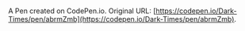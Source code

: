 # 

A Pen created on CodePen.io. Original URL: [https://codepen.io/Dark-Times/pen/abrmZmb](https://codepen.io/Dark-Times/pen/abrmZmb).


